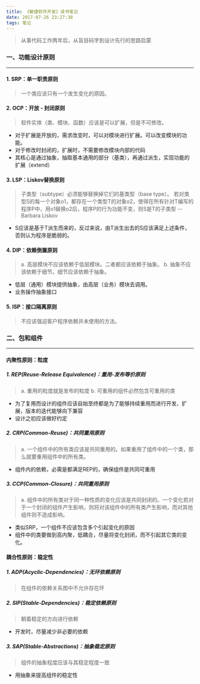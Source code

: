 ```yaml
---
title: 《敏捷软件开发》读书笔记
date: 2017-07-26 23:27:38
tags: 笔记
---
```


> 从事代码工作两年后，从盲目码字到设计先行的思路启蒙

<!-- more -->

### 一、功能设计原则
---

#### 1. SRP：单一职责原则
> 一个类应该只有一个发生变化的原因。

#### 2. OCP：开放 - 封闭原则
> 软件实体（类、模块、函数）应该是可以扩展，但是不可修改。 

* 对于扩展是开放的，需求改变时，可以对模块进行扩展。可以改变模块的功能。
* 对于修改时封闭的，扩展时，不需要修改模块内部的代码
* 其核心是通过抽象，抽取基本通用的部分（基类），再通过派生，实现功能的扩展（extend）

#### 3. LSP：Liskov替换原则
> 子类型（subtype）必须能够替换掉它们的基类型（base type）。
> 若对类型S的每一个对象o1，都存在一个类型T的对象o2，使得在所有针对T编写的程序P中，用o1替换o2后，程序P的行为功能不变，则S是T的子类型 --Barbara Liskov

* S应该是基于T派生而来的，反过来说，由T派生出去的S应该满足上述条件，否则认为程序是脆弱的。

#### 4. DIP：依赖倒置原则
> a. 高层模块不应该依赖于低层模块。二者都应该依赖于抽象。
> b. 抽象不应该依赖于细节。细节应该依赖于抽象。

* 低层（通用）模块提供抽象，由高层（业务）模块去调用。
* 业务操作抽象接口

#### 5. ISP：接口隔离原则
> 不应该强迫客户程序依赖并未使用的方法。

### 二、包和组件
---

#### 内聚性原则：粒度

##### 1. REP(Reuse-Release Equivalence)：重用-发布等价原则
> a. 重用的粒度就是发布的粒度
> b. 可重用的组件必然包含可重用的类

* 为了复用而设计的组件应该自始至终都是为了能够持续重用而进行开发、扩展，版本的迭代能够向下兼容
* 设计之初应该做好约定

##### 2. CRP(Common-Reuse)：共同重用原则
> a. 一个组件中的所有类应该是共同重用的。如果重用了组件中的一个类，那么就要重用组件中的所有类。

* 组件内的依赖，必需是都满足REP的，确保组件是共同可重用

##### 3. CCP(Common-Closure)：共同重用原则
> a. 组件中的所有类对于同一种性质的变化应该是共同封闭的。一个变化若对于一个封闭的组件产生影响，则将对该组件中的所有类产生影响，而对其他组件则不造成影响。

* 类似SRP，一个组件不应该包含多个引起变化的原因
* 组件中的类要做到高内聚，低耦合，尽量将变化封闭，而不引起其它类的变化。

#### 耦合性原则：稳定性

##### 1. ADP(Acyclic-Dependencies)：无环依赖原则
> 在组件的依赖关系图中不允许存在环

##### 2. SIP(Stable-Dependencies)：稳定依赖原则
> 朝着稳定的方向进行依赖

* 开发时，尽量减少非必要的依赖

##### 3. SAP(Stable-Abstractions)：抽象稳定原则
> 组件的抽象程度应该与其稳定程度一致

* 用抽象来提高组件的稳定性